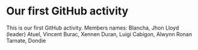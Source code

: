 # Our first GitHub activity

This is our first GitHub
activity.
Members names:
Blancha, Jhon Lloyd (leader)
Atuel, Vincent
Burac, Xennen
Duran, Luigi
Cabigon, Alwynn Ronan
Tarnate, Dondie
